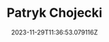 ---
title: "Patryk Chojecki"
category: "IndieWeb & Personal Blogs"
site_url: https://chojecki.net/
feed_url: https://chojecki.net/feed.xml
date: 2023-11-29T11:36:53.079116Z
domain: chojecki.net

---